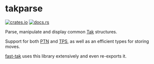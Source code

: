 # takparse

[![crates.io](https://img.shields.io/crates/v/takparse?style=for-the-badge)](https://crates.io/crates/takparse)
[![docs.rs](https://img.shields.io/docsrs/takparse?label=docs.rs%20latest&style=for-the-badge)](https://docs.rs/takparse)

Parse, manipulate and display common [Tak] structures.

Support for both [PTN] and [TPS], as well as an efficient types for storing moves.

[fast-tak] uses this library extensively and even re-exports it.

[Tak]: https://playtak.com/
[PTN]: https://ustak.org/portable-tak-notation/
[TPS]: https://ustak.org/tak-positional-system-tps/
[fast-tak]: https://docs.rs/fast-tak/latest/fast_tak/
